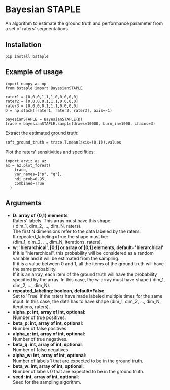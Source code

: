 # Bayesian STAPLE
An algorithm to estimate the ground truth and performance parameter from a set of raters' segmentations.

## Installation

```
pip install bstaple
```

## Example of usage

```
import numpy as np 
from bstaple import BayesianSTAPLE

rater1 = [0,0,0,1,1,1,0,0,0,0,0]
rater2 = [0,0,0,0,1,1,1,0,0,0,0]
rater3 = [0,0,0,0,1,1,1,0,0,0,0]
D = np.stack([rater1, rater2, rater3], axis=-1)

bayesianSTAPLE = BayesianSTAPLE(D)
trace = bayesianSTAPLE.sample(draws=10000, burn_in=1000, chains=3)
```
Extract the estimated ground truth:
```
soft_ground_truth = trace.T.mean(axis=(0,1)).values
```
Plot the raters' sensitivities and specifities:
```
import arviz as az
ax = az.plot_forest(
    trace,
    var_names=["p", "q"],
    hdi_prob=0.95,
    combined=True
  ) 
```

## Arguments
- __D: array of {0,1} elements__   
    Raters' labels. This array must have this shape:  
    ( dim_1, dim_2, ..., dim_N, raters).  
    The first N dimensions refer to the data labeled by the raters.    
    If repeated_labeling=True the shape must be:  
    (dim_1, dim_2, ..., dim_N, iterations, raters).  
- __w: 'hierarchical', [0,1] or array of [0,1] elements, default='hierarchical'__    
    If it is "hierarchical", this probability will be considered as a random variable and it will be estimated from the sampling.  
    If it is a value between 0 and 1, all the items of the ground truth will have the same probability.  
    If it is an array, each item of the ground truth will have the probability specified by the array. In this case, the w-array must have shape ( dim_1, dim_2, ..., dim_N).  
- __repeated_labeling: boolean, default=False__:  
    Set to 'True' if the raters have made labeled multiple times for the same input. In this case, the data has to have shape (dim_1, dim_2, ..., dim_N, iterations, raters). 
- __alpha_p: int, array of int, optional__:  
    Number of true positives.  
- __beta_p: int, array of int, optional__:  
    Number of false positives.  
- __alpha_q: int, array of int, optional__:  
    Number of true negatives.  
- __beta_q: int, array of int, optional__:  
    Number of false negatives.  
- __alpha_w: int, array of int, optional__:  
    Number of labels 1 that are expected to be in the ground truth.  
- __beta_w: int, array of int, optional__:  
    Number of labels 0 that are expected to be in the ground truth.  
- __seed: int, array of int, optional__:  
    Seed for the sampling algorithm.  



 


